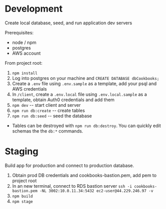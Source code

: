 # Development
Create local database, seed, and run application dev servers

Prerequisites:
- node / npm
- postgres
- AWS account

From project root:

1. `npm install`
2. Log into postgres on your machine and `CREATE DATABASE dbCookbooks;`
3. Create a `.env` file using `.env.sample` as a template, add your psql and AWS credentials
4. In `/client`, create a `.env.local` file using `.env.local.sample` as a template, obtain Auth0 credentials and add them
5. `npm dev` -- start client and server
6. `npm run db:create` -- create tables
7. `npm run db:seed` -- seed the database

* Tables can be destroyed with `npm run db:destroy`. You can quickly edit schemas the the `db:*` commands.

# Staging
Build app for production and connect to production database.

1. Obtain prod DB credentials and cookbooks-bastion.pem, add pem to project root
2. In an new terminal, connect to RDS bastion server `ssh -i cookbooks-bastion.pem -NL 3002:10.0.11.34:5432 ec2-user@44.229.246.97 -v`
3. `npm build`
4. `npm stage` 
